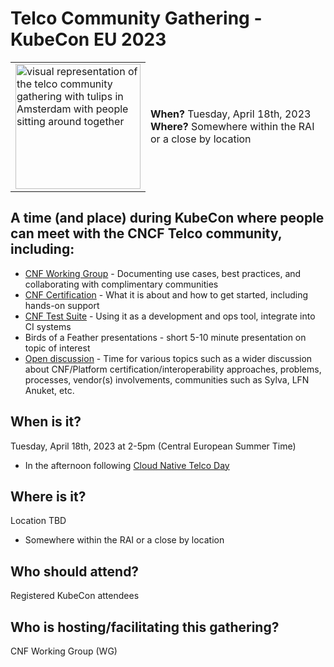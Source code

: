 # Telco Community Gathering - KubeCon EU 2023

<center>
<p>
<table>
  <tr>
    <td>
      <img alt="visual representation of the telco community gathering with tulips in Amsterdam with people sitting around together" src="https://user-images.githubusercontent.com/26697/225457326-9b63717c-023f-4dec-966d-a12793188df0.png" width="200" height="200"/>
    </td>
    <td valign="center" align="left" border=0 style="border-style: hidden;">
      <b>When?</b> Tuesday, April 18th, 2023 <br />
      <b>Where?</b> Somewhere within the RAI or a close by location
    </td>
  </tr>
  </table>
</p>
</center>


## A time (and place) during KubeCon where people can meet with the CNCF Telco community, including:

- [CNF Working Group](https://github.com/cncf/cnf-wg) - Documenting use cases, best practices, and collaborating with complimentary communities
- [CNF Certification](https://github.com/cncf/cnf-certification/#readme) - What it is about and how to get started, including hands-on support
- [CNF Test Suite](https://github.com/cncf/cnf-testsuite#cnf-test-suite) - Using it as a development and ops tool, integrate into CI systems
- Birds of a Feather presentations - short 5-10 minute presentation on topic of interest
- [Open discussion](https://github.com/cncf/cnf-wg/discussions/257) - Time for various topics such as a wider discussion about CNF/Platform certification/interoperability approaches, problems, 
processes, vendor(s) involvements, communities such as Sylva, LFN Anuket, etc.

## When is it?

Tuesday, April 18th, 2023 at 2-5pm (Central European Summer Time)<br />
- In the afternoon following [Cloud Native Telco Day](https://events.linuxfoundation.org/kubecon-cloudnativecon-europe/co-located-events/cloud-native-telco-day/)

## Where is it?

Location TBD
- Somewhere within the RAI or a close by location

## Who should attend?

Registered KubeCon attendees

## Who is hosting/facilitating this gathering?

CNF Working Group (WG)




